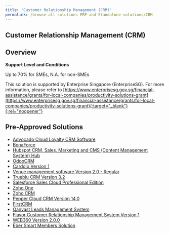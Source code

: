 ```yaml
---
title: 'Customer Relationship Management (CRM)'
permalink: /browse-all-solutions-ERP-and-Standalone-solutions/CRM
---
```


## Customer Relationship Management (CRM)
## Overview

**Support Level and Conditions**

Up to 70% for SMEs, N.A. for non-SMEs

This solution is supported by Enterprise Singapore (EnterpriseSG). For more information, please refer to [https://www.enterprisesg.gov.sg/financial-assistance/grants/for-local-companies/productivity-solutions-grant](https://www.enterprisesg.gov.sg/financial-assistance/grants/for-local-companies/productivity-solutions-grant){:target="_blank"}{:rel="noopener"}

## Pre-Approved Solutions

- <a href='/productivity-solutions-grant/solutionrepo/solution110' target='_blank'>Advocado Cloud Loyalty CRM Software</a><br>
- <a href='/productivity-solutions-grant/solutionrepo/solution250' target='_blank'>BonaForce</a><br>
- <a href='/productivity-solutions-grant/solutionrepo/solution464' target='_blank'>Hubspot CRM, Sales, Marketing and CMS (Content Management System) Hub</a><br>
- <a href='/productivity-solutions-grant/solutionrepo/solution1079' target='_blank'>OdooCRM </a><br>
- <a href='/productivity-solutions-grant/solutionrepo/solution1167' target='_blank'>Carddio Version 1 </a><br>
- <a href='/productivity-solutions-grant/solutionrepo/solution1286' target='_blank'>Venue management software Version 2.0 - Regular</a><br>
- <a href='/productivity-solutions-grant/solutionrepo/solution1345' target='_blank'>Trueblu CRM Version 3.2</a><br>
- <a href='/productivity-solutions-grant/solutionrepo/solution1511' target='_blank'>Salesforce Sales Cloud Professional Edition</a><br>
- <a href='/productivity-solutions-grant/solutionrepo/solution1527' target='_blank'>Zoho One</a><br>
- <a href='/productivity-solutions-grant/solutionrepo/solution1918' target='_blank'>Zoho CRM</a><br>
- <a href='/productivity-solutions-grant/solutionrepo/solution2283' target='_blank'>Pepper Cloud CRM Version 14.0</a><br>
- <a href='/productivity-solutions-grant/solutionrepo/solution2486' target='_blank'>FirstCRM</a><br>
- <a href='/productivity-solutions-grant/solutionrepo/solution2554' target='_blank'>Qanvast Leads Management System</a><br>
- <a href='/productivity-solutions-grant/solutionrepo/solution2645' target='_blank'>Flavor Customer Relationship Management System Version 1</a><br>
- <a href='/productivity-solutions-grant/solutionrepo/solution2710' target='_blank'>WEB360 Version 2.0.0</a><br>
- <a href='/productivity-solutions-grant/solutionrepo/solution2871' target='_blank'>Eber Smart Members Solution</a><br>
